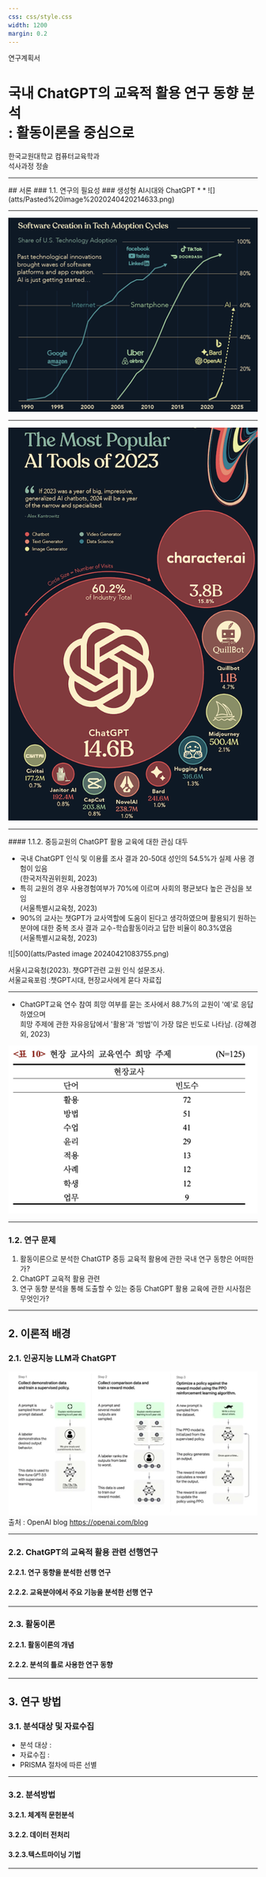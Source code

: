 ```yaml
---
css: css/style.css
width: 1200
margin: 0.2
---
```


<grid drag="100 3" drop="0 5" bg="#555555">
연구계획서
<!-- element style="font-size:10pt;color:white;"pad="10px" -->
</grid>

<grid drag="100 50" drop="0 20">

# 국내 ChatGPT의 교육적 활용 연구 동향 분석 <br>:  활동이론을 중심으로

</grid>

<grid drag="100 95" drop="0 40">

한국교원대학교 컴퓨터교육학과 <br>석사과정 정솔
<!-- element style="text-align:center; align-self:center"-->

</grid>


---



<grid drag="100 20" drop="0 5">
## 서론
### 1.1. 연구의 필요성
</grid>

<grid drag="46" drop="0 25" >
### 생성형 AI시대와 ChatGPT
* 
* 
</grid>


<grid drag="46" drop="50 20" >
![](atts/Pasted%20image%2020240420214633.png)
</grid>


---
<!-- slide bg="#000000" -->
![|750](atts/Pasted%20image%2020240421085727.png)

---
<!-- slide bg="#000000" -->
![|](atts/Pasted%20image%2020240421090039.png) 

---

<grid drag="100" drop="0 15">
#### 1.1.2. 중등교원의 ChatGPT 활용 교육에 대한 관심 대두 
</grid>

<grid drag="50" drop="0 27">

* 국내 ChatGPT 인식 및 이용률 조사 결과 20-50대 성인의 54.5%가 실제 사용 경험이 있음 <span class="src"><br>(한국저작권위원회, 2023)</span>
 * 특히 교원의 경우 사용경험여부가 70%에 이르며 사회의 평균보다 높은 관심을 보임 <span class="src"><br>(서울특별시교육청, 2023)</span> 
 * 90%의 교사는 챗GPT가 교사역할에 도움이 된다고 생각하였으며 활용되기 원하는 분야에 대한 중복 조사 결과 교수-학습활동이라고 답한 비율이 80.3%였음 <span class="src"><br>(서울특별시교육청, 2023)</span>
 </grid>
 
 <grid drop="50 0">
 
![|500](atts/Pasted image 20240421083755.png)

서울시교육청(2023). 챗GPT관련 교원 인식 설문조사. <br>서울교육포럼 :챗GPT시대, 현장교사에게 묻다 자료집
<!-- element class="src" style="font-size:15px"-->
</grid>

---

* ChatGPT교육 연수 참여 희망 여부를 묻는 조사에서 88.7%의 교원이 '예'로 응답하였으며 <br>희망 주제에 관한 자유응답에서 '활용'과 '방법'이 가장 많은 빈도로 나타남. <span class="src">(강혜경 외, 2023)</span>

![](atts/Pasted%20image%2020240421092001.png)

---
### 1.2. 연구 문제
1.  활동이론으로 분석한 ChatGTP 중등 교육적 활용에 관한 국내 연구 동향은 어떠한가?  <!-- element style="font-size:32px"-->
2. ChatGPT 교육적 활용 관련 <!-- element style="font-size:32px"-->
3. 연구 동향 분석을 통해 도출할 수 있는 중등 ChatGPT 활용 교육에 관한 시사점은 무엇인가? <!-- element style="font-size:32px" -->

---
## 2. 이론적 배경
### 2.1. 인공지능 LLM과 ChatGPT
![](atts/Pasted%20image%2020240420212805.png)
출처 : OpenAI blog https://openai.com/blog

---

### 2.2. ChatGPT의 교육적 활용 관련 선행연구
#### 2.2.1. 연구 동향을 분석한 선행 연구
#### 2.2.2. 교육분야에서 주요 기능을 분석한 선행 연구

---

### 2.3. 활동이론
#### 2.2.1. 활동이론의 개념
#### 2.2.2. 분석의 틀로 사용한 연구 동향

---

## 3. 연구 방법
### 3.1. 분석대상 및 자료수집
* 분석 대상 : 
* 자료수집 : 
* PRISMA 절차에 따른 선별

---

### 3.2. 분석방법
#### 3.2.1. 체계적 문헌분석
#### 3.2.2. 데이터 전처리
#### 3.2.3.텍스트마이닝 기법

---
